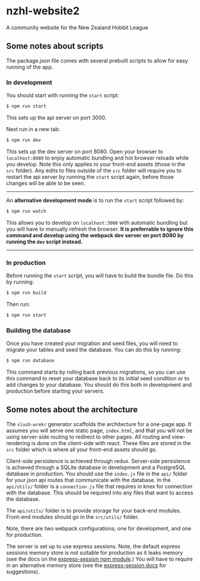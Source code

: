 # nzhl-website2

A community website for the New Zealand Hobbit League

## Some notes about scripts

The package.json file comes with several prebuilt scripts to allow for easy running of the app.

### In development

You should start with running the `start` script:

```bash
$ npm run start
```

This sets up the api server on port 3000.

Next run in a new tab:

```bash
$ npm run dev
```

This sets up the dev server on port 8080. Open your browser to `localhost:8080` to enjoy automatic bundling and hot browser reloads while you develop. Note this only applies to your front-end assets (those in the `src` folder). Any edits to files outside of the `src` folder will require you to restart the api server by running the `start` script again, before those changes will be able to be seen.

***

An **alternative development mode** is to run the `start` script followed by:

```bash
$ npm run watch
```

This allows you to develop on `localhost:3000` with automatic bundling but you will have to manually refresh the browser. **It is preferrable to ignore this command and develop using the webpack dev server on port 8080 by running the `dev` script instead.**

***

### In production

Before running the `start` script, you will have to build the bundle file. Do this by running:

```bash
$ npm run build
```

Then run:

```bash
$ npm run start
```

### Building the database

Once you have created your migration and seed files, you will need to migrate your tables and seed the database. You can do this by running:

```bash
$ npm run database
```

This command starts by rolling back previous migrations, so you can use this command to reset your database back to its initial seed condition or to add changes to your database. You should do this both in development and production before starting your servers.

## Some notes about the architecture

The `slush-wrekr` generator scaffolds the architecture for a one-page app. It assumes you will serve one static page, `index.html`, and that you will not be using server-side routing to redirect to other pages. All routing and view-rendering is done on the client-side with react. These files are stored in the `src` folder which is where all your front-end assets should go.

Client-side persistence is achieved through redux. Server-side persistence is achieved through a SQLite database in development and a PostgreSQL database in production. You should use the `index.js` file in the `api/` folder for your json api routes that communicate with the database. In the `api/utils/` folder is a `connection.js` file that requires in knex for connection with the database. This should be required into any files that want to access the database.

The `api/utils/` folder is to provide storage for your back-end modules. Front-end modules should go in the `src/utils/` folder.

Note, there are two webpack configurations; one for development, and one for production.

The server is set up to use express sessions. Note, the default express sessions memory store is not suitable for production as it leaks memory (see the docs on the [express-session npm module](https://www.npmjs.com/package/express-session#sessionoptions).) You will have to require in an alternative memory store (see the [express-session docs](https://www.npmjs.com/package/express-session#compatible-session-stores) for suggestions).
